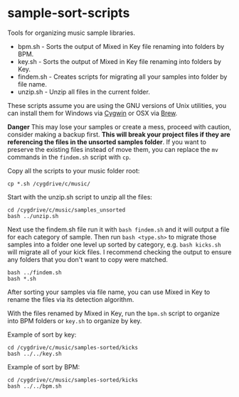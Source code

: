 # sample-sort-scripts
Tools for organizing music sample libraries.

* bpm.sh - Sorts the output of Mixed in Key file renaming into folders by BPM.
* key.sh - Sorts the output of Mixed in Key file renaming into folders by Key.
* findem.sh - Creates scripts for migrating all your samples into folder by file name.
* unzip.sh - Unzip all files in the current folder.

These scripts assume you are using the GNU versions of Unix utilities, you can install them for Windows via [Cygwin](https://cygwin.org) or OSX via [Brew](https://brew.sh).

**Danger** This may lose your samples or create a mess, proceed with caution, consider making a backup first. **This will break your project files if they are referencing the files in the unsorted samples folder**. If you want to preserve the existing files instead of move them, you can replace the `mv` commands in the `findem.sh` script with `cp`.

Copy all the scripts to your music folder root:

```
cp *.sh /cygdrive/c/music/
```

Start with the unzip.sh script to unzip all the files:

```
cd /cygdrive/c/music/samples_unsorted
bash ../unzip.sh

```

Next use the findem.sh file run it with `bash findem.sh` and it will output a file for each category of sample. Then run `bash <type.sh>` to migrate those samples into a folder one level up sorted by category, e.g. `bash kicks.sh` will migrate all of your kick files. I recommend checking the output to ensure any folders that you don't want to copy were matched.

```
bash ../findem.sh
bash *.sh
```

After sorting your samples via file name, you can use Mixed in Key to rename the files via its detection algorithm.

With the files renamed by Mixed in Key, run the `bpm.sh` script to organize into BPM folders or `key.sh` to organize by key.

Example of sort by key:
```
cd /cygdrive/c/music/samples-sorted/kicks
bash ../../key.sh
```

Example of sort by BPM:
```
cd /cygdrive/c/music/samples-sorted/kicks
bash ../../bpm.sh
```

